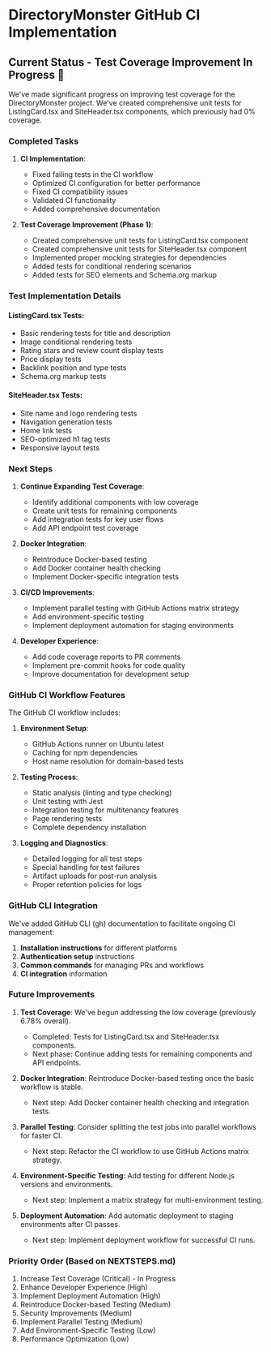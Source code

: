 # DirectoryMonster GitHub CI Implementation

## Current Status - Test Coverage Improvement In Progress 🔄

We've made significant progress on improving test coverage for the DirectoryMonster project. We've created comprehensive unit tests for ListingCard.tsx and SiteHeader.tsx components, which previously had 0% coverage.

### Completed Tasks

1. **CI Implementation**:
   - Fixed failing tests in the CI workflow
   - Optimized CI configuration for better performance
   - Fixed CI compatibility issues
   - Validated CI functionality
   - Added comprehensive documentation

2. **Test Coverage Improvement (Phase 1)**:
   - Created comprehensive unit tests for ListingCard.tsx component
   - Created comprehensive unit tests for SiteHeader.tsx component
   - Implemented proper mocking strategies for dependencies
   - Added tests for conditional rendering scenarios
   - Added tests for SEO elements and Schema.org markup

### Test Implementation Details

#### ListingCard.tsx Tests:
- Basic rendering tests for title and description
- Image conditional rendering tests
- Rating stars and review count display tests
- Price display tests
- Backlink position and type tests
- Schema.org markup tests

#### SiteHeader.tsx Tests:
- Site name and logo rendering tests
- Navigation generation tests
- Home link tests
- SEO-optimized h1 tag tests
- Responsive layout tests

### Next Steps

1. **Continue Expanding Test Coverage**:
   - Identify additional components with low coverage
   - Create unit tests for remaining components
   - Add integration tests for key user flows
   - Add API endpoint test coverage

2. **Docker Integration**:
   - Reintroduce Docker-based testing
   - Add Docker container health checking
   - Implement Docker-specific integration tests

3. **CI/CD Improvements**:
   - Implement parallel testing with GitHub Actions matrix strategy
   - Add environment-specific testing
   - Implement deployment automation for staging environments

4. **Developer Experience**:
   - Add code coverage reports to PR comments
   - Implement pre-commit hooks for code quality
   - Improve documentation for development setup

### GitHub CI Workflow Features

The GitHub CI workflow includes:

1. **Environment Setup**:
   - GitHub Actions runner on Ubuntu latest
   - Caching for npm dependencies 
   - Host name resolution for domain-based tests

2. **Testing Process**:
   - Static analysis (linting and type checking)
   - Unit testing with Jest
   - Integration testing for multitenancy features
   - Page rendering tests
   - Complete dependency installation

3. **Logging and Diagnostics**:
   - Detailed logging for all test steps
   - Special handling for test failures
   - Artifact uploads for post-run analysis
   - Proper retention policies for logs

### GitHub CLI Integration

We've added GitHub CLI (gh) documentation to facilitate ongoing CI management:

1. **Installation instructions** for different platforms
2. **Authentication setup** instructions
3. **Common commands** for managing PRs and workflows
4. **CI integration** information

### Future Improvements

1. **Test Coverage**: We've begun addressing the low coverage (previously 6.78% overall).
   - Completed: Tests for ListingCard.tsx and SiteHeader.tsx components.
   - Next phase: Continue adding tests for remaining components and API endpoints.

2. **Docker Integration**: Reintroduce Docker-based testing once the basic workflow is stable.
   - Next step: Add Docker container health checking and integration tests.

3. **Parallel Testing**: Consider splitting the test jobs into parallel workflows for faster CI.
   - Next step: Refactor the CI workflow to use GitHub Actions matrix strategy.

4. **Environment-Specific Testing**: Add testing for different Node.js versions and environments.
   - Next step: Implement a matrix strategy for multi-environment testing.

5. **Deployment Automation**: Add automatic deployment to staging environments after CI passes.
   - Next step: Implement deployment workflow for successful CI runs.

### Priority Order (Based on NEXTSTEPS.md)

1. Increase Test Coverage (Critical) - In Progress
2. Enhance Developer Experience (High)
3. Implement Deployment Automation (High)
4. Reintroduce Docker-based Testing (Medium)
5. Security Improvements (Medium)
6. Implement Parallel Testing (Medium)
7. Add Environment-Specific Testing (Low)
8. Performance Optimization (Low)
